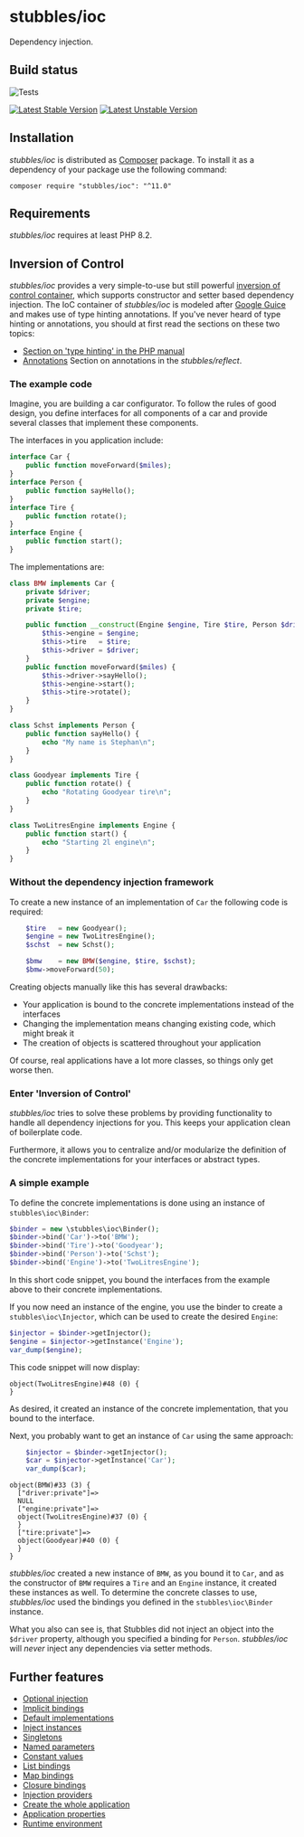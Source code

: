 stubbles/ioc
============

Dependency injection.


Build status
------------

![Tests](https://github.com/stubbles/stubbles-ioc/workflows/Tests/badge.svg)

[![Latest Stable Version](https://poser.pugx.org/stubbles/ioc/version.png)](https://packagist.org/packages/stubbles/ioc) [![Latest Unstable Version](https://poser.pugx.org/stubbles/ioc/v/unstable.png)](//packagist.org/packages/stubbles/ioc)


Installation
------------

_stubbles/ioc_ is distributed as [Composer](https://getcomposer.org/)
package. To install it as a dependency of your package use the following
command:

    composer require "stubbles/ioc": "^11.0"


Requirements
------------

_stubbles/ioc_ requires at least PHP 8.2.


Inversion of Control
--------------------

_stubbles/ioc_ provides a very simple-to-use but still powerful [inversion of
control container](http://martinfowler.com/articles/injection.html), which
supports constructor and setter based dependency injection. The IoC container of
_stubbles/ioc_ is modeled after [Google Guice](http://code.google.com/p/google-guice/)
and makes use of type hinting annotations. If you've never heard of type hinting
or annotations, you should at first read the sections on these two topics:

 * [Section on 'type hinting' in the PHP manual](http://www.php.net/language.oop5.typehinting)
 * [Annotations](https://github.com/stubbles/stubbles-reflect#annotations) Section on annotations in the _stubbles/reflect_.


### The example code

Imagine, you are building a car configurator. To follow the rules of good
design, you define interfaces for all components of a car and provide several
classes that implement these components.

The interfaces in you application include:

```php
interface Car {
    public function moveForward($miles);
}
interface Person {
    public function sayHello();
}
interface Tire {
    public function rotate();
}
interface Engine {
    public function start();
}
```

The implementations are:

```php
class BMW implements Car {
    private $driver;
    private $engine;
    private $tire;

    public function __construct(Engine $engine, Tire $tire, Person $driver) {
        $this->engine = $engine;
        $this->tire   = $tire;
        $this->driver = $driver;
    }
    public function moveForward($miles) {
        $this->driver->sayHello();
        $this->engine->start();
        $this->tire->rotate();
    }
}

class Schst implements Person {
    public function sayHello() {
        echo "My name is Stephan\n";
    }
}

class Goodyear implements Tire {
    public function rotate() {
        echo "Rotating Goodyear tire\n";
    }
}

class TwoLitresEngine implements Engine {
    public function start() {
        echo "Starting 2l engine\n";
    }
}
```


### Without the dependency injection framework

To create a new instance of an implementation of `Car` the following code is
required:

```php
    $tire   = new Goodyear();
    $engine = new TwoLitresEngine();
    $schst  = new Schst();

    $bmw    = new BMW($engine, $tire, $schst);
    $bmw->moveForward(50);
```

Creating objects manually like this has several drawbacks:

 * Your application is bound to the concrete implementations instead of the
   interfaces
 * Changing the implementation means changing existing code, which might break it
 * The creation of objects is scattered throughout your application

Of course, real applications have a lot more classes, so things only get worse then.


### Enter 'Inversion of Control'

_stubbles/ioc_ tries to solve these problems by providing functionality to
handle all dependency injections for you. This keeps your application clean of
boilerplate code.

Furthermore, it allows you to centralize and/or modularize the definition of the
concrete implementations for your interfaces or abstract types.


### A simple example

To define the concrete implementations is done using an instance of `stubbles\ioc\Binder`:

```php
$binder = new \stubbles\ioc\Binder();
$binder->bind('Car')->to('BMW');
$binder->bind('Tire')->to('Goodyear');
$binder->bind('Person')->to('Schst');
$binder->bind('Engine')->to('TwoLitresEngine');
```

In this short code snippet, you bound the interfaces from the example above to
their concrete implementations.

If you now need an instance of the engine, you use the binder to create a
`stubbles\ioc\Injector`, which can be used to create the desired `Engine`:

```php
$injector = $binder->getInjector();
$engine = $injector->getInstance('Engine');
var_dump($engine);
```

This code snippet will now display:
```
object(TwoLitresEngine)#48 (0) {
}
```

As desired, it created an instance of the concrete implementation, that you
bound to the interface.

Next, you probably want to get an instance of `Car` using the same approach:

```php
    $injector = $binder->getInjector();
    $car = $injector->getInstance('Car');
    var_dump($car);
```

```
object(BMW)#33 (3) {
  ["driver:private"]=>
  NULL
  ["engine:private"]=>
  object(TwoLitresEngine)#37 (0) {
  }
  ["tire:private"]=>
  object(Goodyear)#40 (0) {
  }
}
```

_stubbles/ioc_ created a new instance of `BMW`, as you bound it to `Car`, and as
the constructor of `BMW` requires a `Tire` and an `Engine` instance, it created
these instances as well. To determine the concrete classes to use, _stubbles/ioc_
used the bindings you defined in the `stubbles\ioc\Binder` instance.

What you also can see is, that Stubbles did not inject an object into the
`$driver` property, although you specified a binding for `Person`. _stubbles/ioc_
will *never* inject any dependencies via setter methods.


Further features
----------------

* [Optional injection](docs/optional_injection.md)
* [Implicit bindings](docs/implicit_bindings.md)
* [Default implementations](docs/default_implementations.md)
* [Inject instances](docs/inject_instances.md)
* [Singletons](docs/singleton_scope.md)
* [Named parameters](docs/named_parameters.md)
* [Constant values](docs/constant_values.md)
* [List bindings](docs/list_bindings.md)
* [Map bindings](docs/map_bindings.md)
* [Closure bindings](docs/closure_bindings.md)
* [Injection providers](docs/injection_providers.md)
* [Create the whole application](docs/application.md)
* [Application properties](docs/application_properties.md)
* [Runtime environment](docs/runtime_environment.md)
